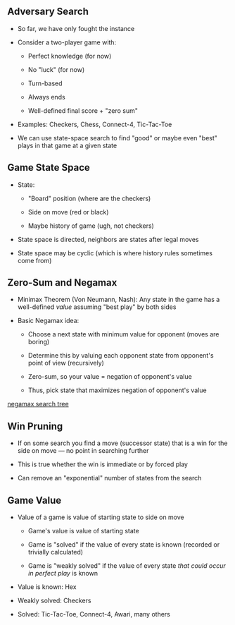 ## Adversary Search

* So far, we have only fought the instance

* Consider a two-player game with:

    * Perfect knowledge (for now)

    * No "luck" (for now)

    * Turn-based

    * Always ends

    * Well-defined final score + "zero sum"
  
* Examples: Checkers, Chess, Connect-4, Tic-Tac-Toe

* We can use state-space search to find "good" or maybe even
  "best" plays in that game at a given state

## Game State Space

* State:

    * "Board" position (where are the checkers)

    * Side on move (red or black)

    * Maybe history of game (ugh, not checkers)

* State space is directed, neighbors are states
  after legal moves

* State space may be cyclic (which is where history rules
  sometimes come from)
  

## Zero-Sum and Negamax

* Minimax Theorem (Von Neumann, Nash): Any state in the game
  has a well-defined *value* assuming "best play" by both
  sides

* Basic Negamax idea: 

    * Choose a next state with minimum value for
      opponent (moves are boring)

    * Determine this by valuing each opponent state from
      opponent's point of view (recursively)

    * Zero-sum, so your value = negation of opponent's value

    * Thus, pick state that maximizes negation of opponent's value

[negamax search tree](http://wiki.cs.pdx.edu/mc-howto/tree-1.png)

## Win Pruning

* If on some search you find a move (successor state) that
  is a win for the side on move — no point in searching further

* This is true whether the win is immediate or by forced play

* Can remove an "exponential" number of states from the
  search

## Game Value

* Value of a game is value of starting state to side on move

    * Game's value is value of starting state

    * Game is "solved" if the value of every state is known
      (recorded or trivially calculated)
  
    * Game is "weakly solved" if the value of every state
      *that could occur in perfect play* is known

* Value is known: Hex

* Weakly solved: Checkers

* Solved: Tic-Tac-Toe, Connect-4, Awari, many others
